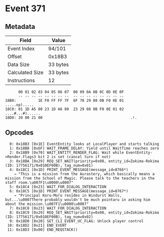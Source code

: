 # Event 371

## Metadata

| Field           | Value    |
|-----------------|----------|
| Event Index     | 94/101   |
| Offset          | 0x18B3   |
| Data Size       | 33 bytes |
| Calculated Size | 33 bytes |
| Instructions    | 12       |

```
      00 01 02 03 04 05 06 07  08 09 0A 0B 0C 0D 0E 0F
      -- -- -- -- -- -- -- --  -- -- -- -- -- -- -- --
18B0:          1E F0 FF FF 7F  6F 70 29 08 0B F0 0E 01     .....op).....
18C0: 01 1D A5 80 23 1D A6 80  23 29 08 0B F0 0E 01 02  ....#...#)......
18D0: 20 00 21 00                                        .!.            
```

## Opcodes

```
  0: 0x18B3 [0x1E] EventEntity looks at LocalPlayer and starts talking
  1: 0x18B8 [0x6F] WAIT_FRAME_DELAY: Yield until WaitTime reaches zero
  2: 0x18B9 [0x70] WAIT_ENTITY_RENDER_FLAG: Wait while EventEntity->Render.Flags3 bit 2 is set (cancel turn if not)
  3: 0x18BA [0x29] REQ_SET_WAIT(priority=0x08, entity_id=Zokima-Rokima (ID: 17756171/0x010EF00B), tag_num=0x01)
  4: 0x18C1 [0x1D] PRINT_EVENT_MESSAGE(message_id=8766*)
    → "This is a mission from the Aurastery, which basically means a mission from the School of Magic. Please talk to the teachers in the staff room.\u007F1\u0000\u0007"
  5: 0x18C4 [0x23] WAIT_FOR_DIALOG_INTERACTION
  6: 0x18C5 [0x1D] PRINT_EVENT_MESSAGE(message_id=8767*)
    → "Principal Koru-Moru resides in Windurst Walls, but...\u0007There probably wouldn't be much pointaru in asking him about the mission.\u007F1\u0000\u0007"
  7: 0x18C8 [0x23] WAIT_FOR_DIALOG_INTERACTION
  8: 0x18C9 [0x29] REQ_SET_WAIT(priority=0x08, entity_id=Zokima-Rokima (ID: 17756171/0x010EF00B), tag_num=0x02)
  9: 0x18D0 [0x20] SET_CLI_EVENT_UC_FLAG: Unlock player control
 10: 0x18D2 [0x21] END_EVENT
 11: 0x18D3 [0x00] END_REQSTACK()
```
